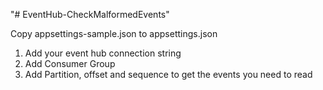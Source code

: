 "# EventHub-CheckMalformedEvents" 

Copy appsettings-sample.json to appsettings.json
  1. Add your event hub connection string
  2. Add Consumer Group
  3. Add Partition, offset and sequence to get the events you need to read